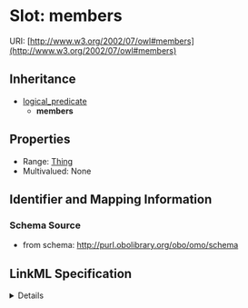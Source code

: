 # Slot: members

URI: [http://www.w3.org/2002/07/owl#members](http://www.w3.org/2002/07/owl#members)




## Inheritance

* [logical_predicate](logical_predicate.md)
    * **members**





## Properties

* Range: [Thing](Thing.md)
* Multivalued: None







## Identifier and Mapping Information







### Schema Source


* from schema: http://purl.obolibrary.org/obo/omo/schema




## LinkML Specification

<details>
```yaml
name: members
from_schema: http://purl.obolibrary.org/obo/omo/schema
rank: 1000
is_a: logical_predicate
slot_uri: owl:members
alias: members
range: Thing

```
</details>